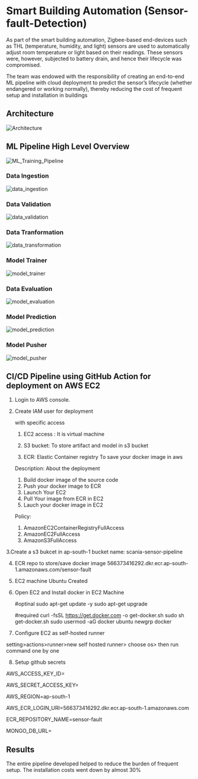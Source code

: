 # Smart Building Automation (Sensor-fault-Detection)
As part of the smart building automation, Zigbee-based end-devices such as THL (temperature, humidity, and light) sensors are used to automatically adjust room temperature or light based on their readings. These sensors were, however, subjected to battery drain, and hence their lifecycle was compromised. 

The team was endowed with the responsibility of creating an end-to-end ML pipeline with cloud deployment to predict the sensor’s lifecycle (whether endangered or working normally), thereby reducing the cost of frequent setup and installation in buildings


## Architecture
![Architecture](/Images/Architecture.jpg)



## ML Pipeline High Level Overview

![ML_Training_Pipeline](/Images/ML_Training_Pipeline.png)

### Data Ingestion
![data_ingestion](/Images/data_ingestion.png)

### Data Validation
![data_validation](/Images/data_validation.png)

### Data Tranformation
![data_transformation](/Images/data_transformation.png)

### Model Trainer
![model_trainer](/Images/model_trainer.png)

### Data Evaluation
![model_evaluation](/Images/model_evaluation.png)

### Model Prediction
![model_prediction](/Images/model_prediction.png)

### Model Pusher
![model_pusher](/Images/model_pusher.png)


## CI/CD Pipeline using GitHub Action for deployment on AWS EC2
1. Login to AWS console.

2. Create IAM user for deployment

	with specific access
	1. EC2 access : It is virtual machine

	2. S3 bucket: To store artifact and model in s3 bucket

	3. ECR: Elastic Container registry
	To save your docker image in aws

	Description: About the deployment

	1. Build docker image of the source code
	2. Push your docker image to ECR
	3. Launch Your EC2 
	4. Pull Your image from ECR in EC2
	5. Lauch your docker image in EC2



	Policy:
	1. AmazonEC2ContainerRegistryFullAccess
	2. AmazonEC2FullAccess
	3. AmazonS3FullAccess

3.Create a s3 bukcet in ap-south-1
	bucket name: scania-sensor-pipeline
	
4. ECR repo to store/save docker image
	566373416292.dkr.ecr.ap-south-1.amazonaws.com/sensor-fault
	
5. EC2 machine  Ubuntu  Created

6. Open EC2 and Install docker in EC2 Machine 
	
	
	#optinal
	sudo apt-get update -y
	sudo apt-get upgrade
	
	#required
	curl -fsSL https://get.docker.com -o get-docker.sh
	sudo sh get-docker.sh
	sudo usermod -aG docker ubuntu
	newgrp docker
	
7. Configure EC2 as self-hosted runner

setting>actions>runner>new self hosted runner> choose os> 
then run command one by one

8. Setup github secrets

AWS_ACCESS_KEY_ID=

AWS_SECRET_ACCESS_KEY=

AWS_REGION=ap-south-1

AWS_ECR_LOGIN_URI=566373416292.dkr.ecr.ap-south-1.amazonaws.com

ECR_REPOSITORY_NAME=sensor-fault

MONGO_DB_URL=


## Results
The entire pipeline developed helped to reduce the burden of frequent setup. The installation costs went down by almost 30%